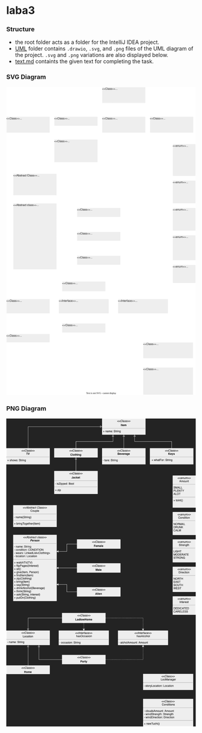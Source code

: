 # laba3

### Structure
- the root folder acts as a folder for the IntelliJ IDEA project.
- [UML](https://github.com/Sat1l/laba3/tree/main/UML) folder contains `.drawio`, `.svg`, and `.png` files of the UML diagram of the project. `.svg` and `.png` variations are also displayed below.
- [text.md](https://github.com/Sat1l/laba3/tree/main/text.md) containts the given text for completing the task. 

### SVG Diagram
![UML diagram svg](./UML/UML.drawio.svg)

### PNG Diagram
![UML diagram png](./UML/UML.drawio.png)
